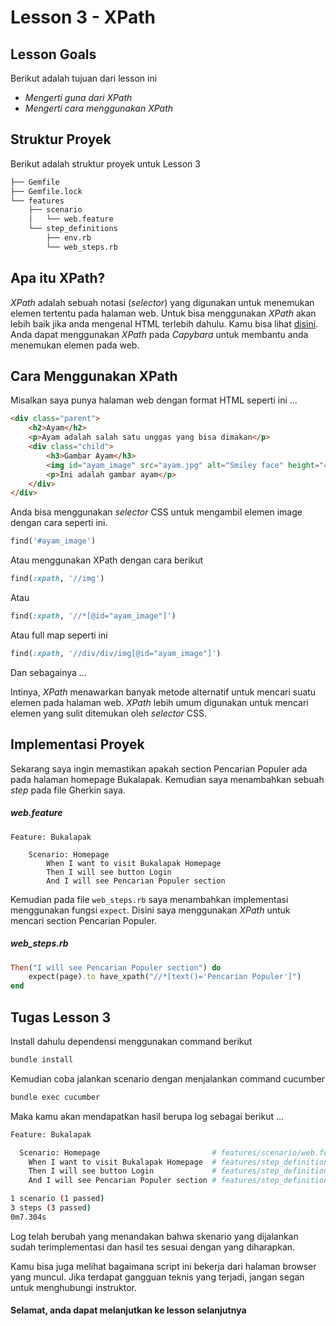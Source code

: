 # Lesson 3 - XPath

## Lesson Goals

Berikut adalah tujuan dari lesson ini
- _Mengerti guna dari XPath_
- _Mengerti cara menggunakan XPath_

## Struktur Proyek
Berikut adalah struktur proyek untuk Lesson 3
```bash
├── Gemfile
├── Gemfile.lock
└── features
    ├── scenario
    │   └── web.feature
    └── step_definitions
        ├── env.rb
        └── web_steps.rb
```

## Apa itu XPath?
_XPath_ adalah sebuah notasi (_selector_) yang digunakan untuk menemukan elemen tertentu pada halaman web. Untuk bisa menggunakan _XPath_ akan lebih baik jika anda mengenal HTML terlebih dahulu. Kamu bisa lihat [disini](https://www.w3schools.com/html/). Anda dapat menggunakan _XPath_ pada _Capybara_ untuk membantu anda menemukan elemen pada web.

## Cara Menggunakan XPath
Misalkan saya punya halaman web dengan format HTML seperti ini ...
```html
<div class="parent">
    <h2>Ayam</h2>
    <p>Ayam adalah salah satu unggas yang bisa dimakan</p>
    <div class="child">
        <h3>Gambar Ayam</h3>
        <img id="ayam_image" src="ayam.jpg" alt="Smiley face" height="42" width="42">
        <p>Ini adalah gambar ayam</p>
    </div>
</div>
```

Anda bisa menggunakan _selector_ CSS untuk mengambil elemen image dengan cara seperti ini.
```rb
find('#ayam_image')
```
Atau menggunakan XPath dengan cara berikut
```rb
find(:xpath, '//img')
```
Atau
```rb
find(:xpath, '//*[@id="ayam_image"]')
```
Atau full map seperti ini
```rb
find(:xpath, '//div/div/img[@id="ayam_image"]')
```
Dan sebagainya ...

Intinya, _XPath_ menawarkan banyak metode alternatif untuk mencari suatu elemen pada halaman web. _XPath_ lebih umum digunakan untuk mencari elemen yang sulit ditemukan oleh _selector_ CSS.

## Implementasi Proyek
Sekarang saya ingin memastikan apakah section Pencarian Populer ada pada halaman homepage Bukalapak. Kemudian saya menambahkan sebuah _step_ pada file Gherkin saya.

##### web.feature
```feature
Feature: Bukalapak

    Scenario: Homepage
        When I want to visit Bukalapak Homepage
        Then I will see button Login
        And I will see Pencarian Populer section
```

Kemudian pada file `web_steps.rb` saya menambahkan implementasi menggunakan fungsi `expect`. Disini saya menggunakan _XPath_ untuk mencari section Pencarian Populer.

##### web_steps.rb
```rb
Then("I will see Pencarian Populer section") do
    expect(page).to have_xpath("//*[text()='Pencarian Populer']")
end
```

## Tugas Lesson 3
Install dahulu dependensi menggunakan command berikut
```bash
bundle install
```

Kemudian coba jalankan scenario dengan menjalankan command cucumber
```bash
bundle exec cucumber
```

Maka kamu akan mendapatkan hasil berupa log sebagai berikut ...

```sh
Feature: Bukalapak

  Scenario: Homepage                         # features/scenario/web.feature:3
    When I want to visit Bukalapak Homepage  # features/step_definitions/web_steps.rb:1
    Then I will see button Login             # features/step_definitions/web_steps.rb:5
    And I will see Pencarian Populer section # features/step_definitions/web_steps.rb:10

1 scenario (1 passed)
3 steps (3 passed)
0m7.304s
```

Log telah berubah yang menandakan bahwa skenario yang dijalankan sudah terimplementasi dan hasil tes sesuai dengan yang diharapkan.

Kamu bisa juga melihat bagaimana script ini bekerja dari halaman browser yang muncul. Jika terdapat gangguan teknis yang terjadi, jangan segan untuk menghubungi instruktor.



#### Selamat, anda dapat melanjutkan ke lesson selanjutnya